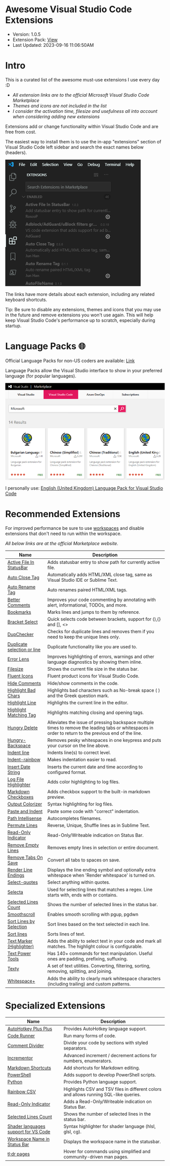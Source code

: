 # Awesome Visual Studio Code Extensions

* Version: 1.0.5
* Extension Pack: [View](https://marketplace.visualstudio.com/items?itemName=hl2guide.awesome-pack)
* Last Updated: 2023-09-16 11:06:50AM

# Intro

This is a curated list of the awesome must-use extensions I use every day :D

* _All extension links are to the official Microsoft Visual Studio Code Marketplace_
* _Themes and icons are not included in the list_
* _I consider the _activation time_, filesize and usefulness all into account when considering adding new extensions_

Extensions add or change functionality within Visual Studio Code and are free from cost.

The easiest way to install them is to use the in-app "extensions" section of Visual Studio Code left sidebar
and search the exact names below (headers).

![searching](https://raw.githubusercontent.com/hl2guide/Awesome-Visual-Studio-Code-Extensions/master/preview2.png "Searching")

The links have more details about each extension, including any related keyboard shortcuts.

Tip: Be sure to disable any extensions, themes and icons that you may use in the future and remove extensions you won't use again.
This will help keep Visual Studio Code's performance up to scratch, especially during startup.

# Language Packs 🌐

Official Language Packs for non-US coders are available: [Link](https://marketplace.visualstudio.com/search?term=Microsoft&target=VSCode&category=Language%20Packs&sortBy=Name)

Language Packs allow the Visual Studio interface to show in your preferred language (for popular languages).

![language packs](https://raw.githubusercontent.com/hl2guide/Awesome-Visual-Studio-Code-Extensions/master/preview1.png "Language Packs")

I personally use: [English (United Kingdom) Language Pack for Visual Studio Code](https://marketplace.visualstudio.com/items?itemName=MS-CEINTL.vscode-language-pack-en-GB)

# Recommended Extensions

For improved performance be sure to use [workspaces](https://code.visualstudio.com/docs/editor/workspaces) and disable extensions that don't need to run within the workspace.

_All below links are at the official Marketplace website._


| Name | Description |
| ----------- | ----------- |
| [Active File In StatusBar](https://marketplace.visualstudio.com/items?itemName=RoscoP.ActiveFileInStatusBar) | Adds statusbar entry to show path for currently active file. |
| [Auto Close Tag](https://marketplace.visualstudio.com/items?itemName=formulahendry.auto-close-tag) | Automatically adds HTML/XML close tag, same as Visual Studio IDE or Sublime Text. |
| [Auto Rename Tag](https://marketplace.visualstudio.com/items?itemName=formulahendry.auto-rename-tag) | Auto renames paired HTML/XML tags. |
| [Better Comments](https://marketplace.visualstudio.com/items?itemName=aaron-bond.better-comments) | Improves your code commenting by annotating with alert, informational, TODOs, and more. |
| [Bookmarks](https://marketplace.visualstudio.com/items?itemName=alefragnani.Bookmarks) | Marks lines and jumps to them by reference. |
| [Bracket Select](https://marketplace.visualstudio.com/items?itemName=chunsen.bracket-select) | Quick selects code between brackets, support for (),{} and [], <> |
| [DupChecker](https://marketplace.visualstudio.com/items?itemName=jianbingfang.dupchecker) | Checks for duplicate lines and removes them if you need to keep the unique lines only. |
| [Duplicate selection or line](https://marketplace.visualstudio.com/items?itemName=geeebe.duplicate) | Duplicate functionality like you are used to. |
| [Error Lens](https://marketplace.visualstudio.com/items?itemName=usernamehw.errorlens) | Improves highlighting of errors, warnings and other language diagnostics by showing them inline. |
| [Filesize](https://marketplace.visualstudio.com/items?itemName=mkxml.vscode-filesize) | Shows the current file size in the status bar. |
| [Fluent Icons](https://marketplace.visualstudio.com/items?itemName=miguelsolorio.fluent-icons) | Fluent product icons for Visual Studio Code. |
| [Hide Comments](https://marketplace.visualstudio.com/items?itemName=eliostruyf.vscode-hide-comments) | Hide/show comments in the code. |
| [Highlight Bad Chars](https://marketplace.visualstudio.com/items?itemName=wengerk.highlight-bad-chars) | Highlights bad characters such as No-break space ( ) and the Greek question mark. |
| [Highlight Line](https://marketplace.visualstudio.com/items?itemName=cliffordfajardo.highlight-line-vscode) | Highlights the current line in the editor. |
| [Highlight Matching Tag](https://marketplace.visualstudio.com/items?itemName=vincaslt.highlight-matching-tag) | Highlights matching closing and opening tags. |
| [Hungry Delete](https://marketplace.visualstudio.com/items?itemName=jasonlhy.hungry-delete) | Alleviates the issue of pressing backspace multiple times to remove the leading tabs or whitespaces in order to return to the previous end of the line. |
| [Hungry-Backspace](https://marketplace.visualstudio.com/items?itemName=eklemen.hungry-backspace) | Removes pesky whitespaces in one keypress and puts your cursor on the line above. |
| [Indent line](https://marketplace.visualstudio.com/items?itemName=sandipchitale.vscode-indent-line) | Indents line(s) to correct level. |
| [Indent-rainbow](https://marketplace.visualstudio.com/items?itemName=oderwat.indent-rainbow) | Makes indentation easier to read. |
| [Insert Date String](https://marketplace.visualstudio.com/items?itemName=jsynowiec.vscode-insertdatestring) | Inserts the current date and time according to configured format. |
| [Log File Highlighter](https://marketplace.visualstudio.com/items?itemName=emilast.LogFileHighlighter) | Adds color highlighting to log files. |
| [Markdown Checkboxes](https://marketplace.visualstudio.com/items?itemName=bierner.markdown-checkbox) | Adds checkbox support to the built-in markdown preview. |
| [Output Colorizer](https://marketplace.visualstudio.com/items?itemName=IBM.output-colorizer) | Syntax highlighting for log files. |
| [Paste and Indent](https://marketplace.visualstudio.com/items?itemName=Rubymaniac.vscode-paste-and-indent) | Paste some code with "correct" indentation. |
| [Path Intellisense](https://marketplace.visualstudio.com/items?itemName=christian-kohler.path-intellisense) | Autocompletes filenames. |
| [Permute Lines](https://marketplace.visualstudio.com/items?itemName=earshinov.permute-lines) | Reverse, Unique, Shuffle lines as in Sublime Text. |
| [Read-Only Indicator](https://marketplace.visualstudio.com/items?itemName=alefragnani.read-only-indicator) | Read-Only/Writeable indication on Status Bar. |
| [Remove Empty Lines](https://marketplace.visualstudio.com/items?itemName=usernamehw.remove-empty-lines) | Removes empty lines in selection or entire document. |
| [Remove Tabs On Save](https://marketplace.visualstudio.com/items?itemName=redlin.remove-tabs-on-save) | Convert all tabs to spaces on save. |
| [Render Line Endings](https://marketplace.visualstudio.com/items?itemName=medo64.render-crlf) | Displays the line ending symbol and optionally extra whitespace when 'Render whitespace' is turned on. |
| [Select-quotes](https://marketplace.visualstudio.com/items?itemName=StAlYo.select-quotes) | Select anything within quotes. |
| [Selecta](https://marketplace.visualstudio.com/items?itemName=mrvautin.selecta) | Used for selecting lines that matches a regex. Line starts with, ends with or contains. |
| [Selected Lines Count](https://marketplace.visualstudio.com/items?itemName=gurumukhi.selected-lines-count) | Shows the number of selected lines in the status bar. |
| [Smoothscroll](https://marketplace.visualstudio.com/items?itemName=cyansprite.smoothscroll) | Enables smooth scrolling with pgup, pgdwn |
| [Sort Lines by Selection](https://marketplace.visualstudio.com/items?itemName=earshinov.sort-lines-by-selection) | Sort lines based on the text selected in each line. |
| [Sort lines](https://marketplace.visualstudio.com/items?itemName=Tyriar.sort-lines) | Sorts lines of text. |
| [Text Marker (Highlighter)](https://marketplace.visualstudio.com/items?itemName=ryu1kn.text-marker) | Adds the ability to select text in your code and mark all matches. The highlight colour is configurable. |
| [Text Power Tools](https://marketplace.visualstudio.com/items?itemName=qcz.text-power-tools) | Has 140+ commands for text manipulation. Useful ones are padding, prefixing, suffuxing. |
| [Texty](https://marketplace.visualstudio.com/items?itemName=datasert.vscode-texty) | A set of text utilities. Converting, filtering, sorting, removing, splitting, and joining. |
| [Whitespace+](https://marketplace.visualstudio.com/items?itemName=davidhouchin.whitespace-plus) | Adds the ability to clearly mark whitespace characters (including trailing) and custom patterns. |

# Specialized Extensions

| Name | Description |
| ----------- | ----------- |
| [AutoHotkey Plus Plus](https://marketplace.visualstudio.com/items?itemName=mark-wiemer.vscode-autohotkey-plus-plus) | Provides AutoHotkey language support. |
| [Code Runner](https://marketplace.visualstudio.com/items?itemName=formulahendry.code-runner) | Run many forms of code. |
| [Comment Divider](https://marketplace.visualstudio.com/items?itemName=stackbreak.comment-divider) | Divide your code by sections with styled separators. |
| [Incrementor](https://marketplace.visualstudio.com/items?itemName=nmsmith89.incrementor) | Advanced increment / decrement actions for numbers, enumerators. |
| [Markdown Shortcuts](https://marketplace.visualstudio.com/items?itemName=mdickin.markdown-shortcuts) | Add shortcuts for Markdown editing. |
| [PowerShell](https://marketplace.visualstudio.com/items?itemName=ms-vscode.PowerShell) | Adds support to develop PowerShell scripts. |
| [Python](https://marketplace.visualstudio.com/items?itemName=ms-python.python) | Provides Python language support. |
| [Rainbow CSV](https://marketplace.visualstudio.com/items?itemName=mechatroner.rainbow-csv) | Highlights CSV and TSV files in different colors and allows running SQL-like queries. |
| [Read-Only Indicator](https://marketplace.visualstudio.com/items?itemName=alefragnani.read-only-indicator) | Adds a Read-Only/Writeable indication on Status Bar. |
| [Selected Lines Count](https://marketplace.visualstudio.com/items?itemName=gurumukhi.selected-lines-count) | Shows the number of selected lines in the status bar. |
| [Shader languages support for VS Code](https://marketplace.visualstudio.com/items?itemName=slevesque.shader) | Syntax highlighter for shader language (hlsl, glsl, cg). |
| [Workspace Name in Status Bar](https://marketplace.visualstudio.com/items?itemName=koalamer.workspace-in-status-bar) | Displays the workspace name in the statusbar. |
| [tl;dr pages](https://marketplace.visualstudio.com/items?itemName=bmuskalla.vscode-tldr) | Hover for commands using simplified and community-driven man pages. |
